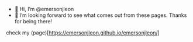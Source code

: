 - 👋 Hi, I’m @emersonjleon
- 👀 I’m looking forward to see what comes out from these pages. Thanks for being there!

check my (page)[https://emersonjleon.github.io/emersonjleon/] 

<!---
emersonjleon/emersonjleon is a ✨ special ✨ repository because its `README.md` (this file) appears on your GitHub profile.
You can click the Preview link to take a look at your changes.
--->
